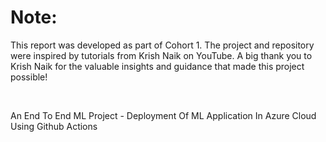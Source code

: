 # Note:
This report was developed as part of Cohort 1. The project and repository were inspired by tutorials from Krish Naik on YouTube. 
A big thank you to Krish Naik for the valuable insights and guidance that made this project possible!

<br>

An End To End ML Project - Deployment Of ML Application In Azure Cloud Using Github Actions
